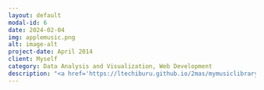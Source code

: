 ```yaml
---
layout: default
modal-id: 6
date: 2024-02-04
img: applemusic.png
alt: image-alt
project-date: April 2014
client: Myself
category: Data Analysis and Visualization, Web Development
description: "<a href='https://ltechiburu.github.io/2mas/mymusiclibrary' target='_blank' style='color: blue;'><b><i> Dive into my listening habits!</i></b></a>"Dive into my listening habits! All data downloaded from Apple Music, manipulated and analyzed with Python and SQL. Meant for desktop viewing, this project is still in progress
---
```

